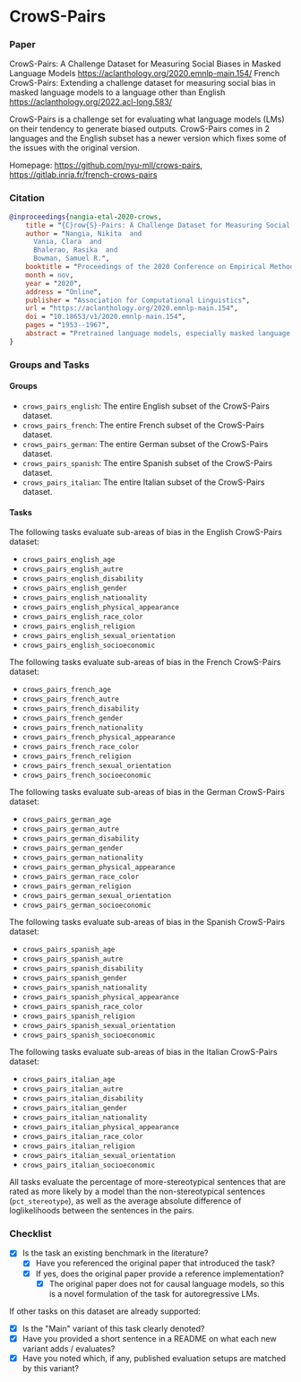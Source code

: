 # CrowS-Pairs

### Paper

CrowS-Pairs: A Challenge Dataset for Measuring Social Biases in Masked Language Models
https://aclanthology.org/2020.emnlp-main.154/
French CrowS-Pairs: Extending a challenge dataset for measuring social bias in masked
language models to a language other than English
https://aclanthology.org/2022.acl-long.583/

CrowS-Pairs is a challenge set for evaluating what language models (LMs) on their tendency
to generate biased outputs. CrowS-Pairs comes in 2 languages and the English subset has
a newer version which fixes some of the issues with the original version.

Homepage: https://github.com/nyu-mll/crows-pairs, https://gitlab.inria.fr/french-crows-pairs

### Citation

```bibtex
@inproceedings{nangia-etal-2020-crows,
    title = "{C}row{S}-Pairs: A Challenge Dataset for Measuring Social Biases in Masked Language Models",
    author = "Nangia, Nikita  and
      Vania, Clara  and
      Bhalerao, Rasika  and
      Bowman, Samuel R.",
    booktitle = "Proceedings of the 2020 Conference on Empirical Methods in Natural Language Processing (EMNLP)",
    month = nov,
    year = "2020",
    address = "Online",
    publisher = "Association for Computational Linguistics",
    url = "https://aclanthology.org/2020.emnlp-main.154",
    doi = "10.18653/v1/2020.emnlp-main.154",
    pages = "1953--1967",
    abstract = "Pretrained language models, especially masked language models (MLMs) have seen success across many NLP tasks. However, there is ample evidence that they use the cultural biases that are undoubtedly present in the corpora they are trained on, implicitly creating harm with biased representations. To measure some forms of social bias in language models against protected demographic groups in the US, we introduce the Crowdsourced Stereotype Pairs benchmark (CrowS-Pairs). CrowS-Pairs has 1508 examples that cover stereotypes dealing with nine types of bias, like race, religion, and age. In CrowS-Pairs a model is presented with two sentences: one that is more stereotyping and another that is less stereotyping. The data focuses on stereotypes about historically disadvantaged groups and contrasts them with advantaged groups. We find that all three of the widely-used MLMs we evaluate substantially favor sentences that express stereotypes in every category in CrowS-Pairs. As work on building less biased models advances, this dataset can be used as a benchmark to evaluate progress.",
}
```

### Groups and Tasks

#### Groups

- `crows_pairs_english`: The entire English subset of the CrowS-Pairs dataset.
- `crows_pairs_french`: The entire French subset of the CrowS-Pairs dataset.
- `crows_pairs_german`: The entire German subset of the CrowS-Pairs dataset.
- `crows_pairs_spanish`: The entire Spanish subset of the CrowS-Pairs dataset.
- `crows_pairs_italian`: The entire Italian subset of the CrowS-Pairs dataset.


#### Tasks


The following tasks evaluate sub-areas of bias in the English CrowS-Pairs dataset:
- `crows_pairs_english_age`
- `crows_pairs_english_autre`
- `crows_pairs_english_disability`
- `crows_pairs_english_gender`
- `crows_pairs_english_nationality`
- `crows_pairs_english_physical_appearance`
- `crows_pairs_english_race_color`
- `crows_pairs_english_religion`
- `crows_pairs_english_sexual_orientation`
- `crows_pairs_english_socioeconomic`

The following tasks evaluate sub-areas of bias in the French CrowS-Pairs dataset:
- `crows_pairs_french_age`
- `crows_pairs_french_autre`
- `crows_pairs_french_disability`
- `crows_pairs_french_gender`
- `crows_pairs_french_nationality`
- `crows_pairs_french_physical_appearance`
- `crows_pairs_french_race_color`
- `crows_pairs_french_religion`
- `crows_pairs_french_sexual_orientation`
- `crows_pairs_french_socioeconomic`

The following tasks evaluate sub-areas of bias in the German CrowS-Pairs dataset:
- `crows_pairs_german_age`
- `crows_pairs_german_autre`
- `crows_pairs_german_disability`
- `crows_pairs_german_gender`
- `crows_pairs_german_nationality`
- `crows_pairs_german_physical_appearance`
- `crows_pairs_german_race_color`
- `crows_pairs_german_religion`
- `crows_pairs_german_sexual_orientation`
- `crows_pairs_german_socioeconomic`

The following tasks evaluate sub-areas of bias in the Spanish CrowS-Pairs dataset:
- `crows_pairs_spanish_age`
- `crows_pairs_spanish_autre`
- `crows_pairs_spanish_disability`
- `crows_pairs_spanish_gender`
- `crows_pairs_spanish_nationality`
- `crows_pairs_spanish_physical_appearance`
- `crows_pairs_spanish_race_color`
- `crows_pairs_spanish_religion`
- `crows_pairs_spanish_sexual_orientation`
- `crows_pairs_spanish_socioeconomic`


The following tasks evaluate sub-areas of bias in the Italian CrowS-Pairs dataset:
- `crows_pairs_italian_age`
- `crows_pairs_italian_autre`
- `crows_pairs_italian_disability`
- `crows_pairs_italian_gender`
- `crows_pairs_italian_nationality`
- `crows_pairs_italian_physical_appearance`
- `crows_pairs_italian_race_color`
- `crows_pairs_italian_religion`
- `crows_pairs_italian_sexual_orientation`
- `crows_pairs_italian_socioeconomic`


All tasks evaluate the percentage of more-stereotypical sentences that are rated as more likely by a model than the non-stereotypical sentences (`pct_stereotype`), as well as the average absolute difference of loglikelihoods between the sentences in the pairs.

### Checklist

* [x] Is the task an existing benchmark in the literature?
  * [x] Have you referenced the original paper that introduced the task?
  * [x] If yes, does the original paper provide a reference implementation?
    * [x] The original paper does not for causal language models, so this is a novel formulation of the task for autoregressive LMs.

If other tasks on this dataset are already supported:
* [x] Is the "Main" variant of this task clearly denoted?
* [x] Have you provided a short sentence in a README on what each new variant adds / evaluates?
* [x] Have you noted which, if any, published evaluation setups are matched by this variant?
